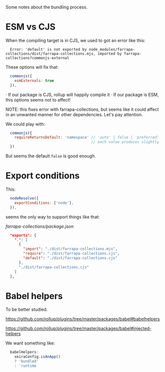 Some notes about the bundling process.

# ESM vs CJS

When the compiling target is in CJS, we used to got an error like this:

```
  Error: 'default' is not exported by node_modules/farrapa-collections/dist/farrapa-collections.mjs, imported by farrapa-collections?commonjs-external
```

These options will fix that:

```js
  commonjs({
    esmExternals: true
  }),
```

· If our package is CJS, rollup will happily compile it
· If our package is ESM, this options seems not to affect!

NOTE: this fixes error with farrapa-collections, but seems like it could affect
in an unwanted manner for other dependencies. Let's pay attention.


We could play with:
```js
  commonjs({
    requireReturnsDefault: 'namespace' // 'auto' | false | 'preferred'
                                       // each value produces slightly different outputs
  })
```

But seems the default `false` is good enough.


# Export conditions

This:

```js
  nodeResolve({
    exportConditions: ['node'],
  }),
```

seems the only way to support things like that:

_farrapa-collections/package.json_
```json
  "exports": {
    ".": [
      {
        "import": "./dist/farrapa-collections.mjs",
        "require": "./dist/farrapa-collections.cjs",
        "default": "./dist/farrapa-collections.cjs"
      },
      "./dist/farrapa-collections.cjs"
    ]
  },

```

# Babel helpers

To be better studied.

https://github.com/rollup/plugins/tree/master/packages/babel#babelhelpers

https://github.com/rollup/plugins/tree/master/packages/babel#injected-helpers

We want something like:

```js
  babelHelpers: 
    xeiraConfig.isAnApp()
    ? 'bundled'
    : 'runtime
```

